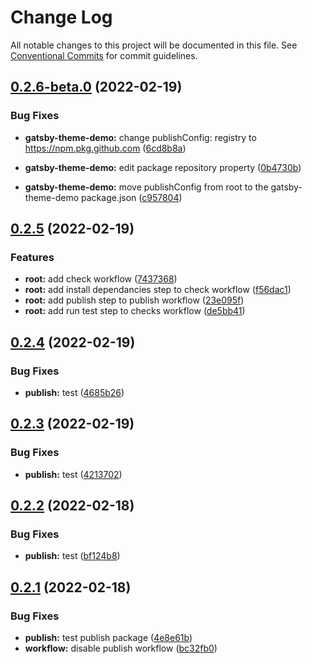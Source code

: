 # Change Log

All notable changes to this project will be documented in this file.
See [Conventional Commits](https://conventionalcommits.org) for commit guidelines.


## [0.2.6-beta.0](https://github.com/smerth/gatsby-theme-template/compare/v0.2.5...v0.2.6-beta.0) (2022-02-19)



### Bug Fixes

* **gatsby-theme-demo:** change publishConfig: registry to https://npm.pkg.github.com ([6cd8b8a](https://github.com/smerth/gatsby-theme-template/commit/6cd8b8a3060ae1ffe21daafbfbe5032612f56435))

* **gatsby-theme-demo:** edit package repository property ([0b4730b](https://github.com/smerth/gatsby-theme-template/commit/0b4730b4093ea61abadcff09bf27fcee12393f55))

* **gatsby-theme-demo:** move publishConfig from root to the gatsby-theme-demo package.json ([c957804](https://github.com/smerth/gatsby-theme-template/commit/c95780415cacbb0b9ce77da7ef46ca860fc36888))





## [0.2.5](https://github.com/smerth/gatsby-theme-template/compare/v0.3.2...v0.2.5) (2022-02-19)


### Features

* **root:** add check workflow ([7437368](https://github.com/smerth/gatsby-theme-template/commit/74373688a3136f51abb0694e37329e673c92ec3e))
* **root:** add install dependancies step to check workflow ([f56dac1](https://github.com/smerth/gatsby-theme-template/commit/f56dac1d19e45c5d5d7e801ff36435f9068713ab))
* **root:** add publish step to publish workflow ([23e095f](https://github.com/smerth/gatsby-theme-template/commit/23e095f2b663545e8ecd2cae7931b5ab0d44c509))
* **root:** add run test step to checks workflow ([de5bb41](https://github.com/smerth/gatsby-theme-template/commit/de5bb41eaa9f87b74dd6bfb5892b327b29158592))





## [0.2.4](https://github.com/smerth/gatsby-theme-template/compare/v0.2.3...v0.2.4) (2022-02-19)


### Bug Fixes

* **publish:** test ([4685b26](https://github.com/smerth/gatsby-theme-template/commit/4685b264971532069ac51225029c60c8da375629))





## [0.2.3](https://github.com/smerth/gatsby-theme-template/compare/v0.2.2...v0.2.3) (2022-02-19)


### Bug Fixes

* **publish:** test ([4213702](https://github.com/smerth/gatsby-theme-template/commit/4213702f9e76f26a866c9dff03082663c427be4d))





## [0.2.2](https://github.com/smerth/gatsby-theme-template/compare/v0.2.1...v0.2.2) (2022-02-18)


### Bug Fixes

* **publish:** test ([bf124b8](https://github.com/smerth/gatsby-theme-template/commit/bf124b8d1c7ee0c5df22547e592df7b4bffec20d))





## [0.2.1](https://github.com/smerth/gatsby-theme-template/compare/v0.3.0...v0.2.1) (2022-02-18)


### Bug Fixes

* **publish:** test publish package ([4e8e61b](https://github.com/smerth/gatsby-theme-template/commit/4e8e61b1e99247c45b841aca0f548ae696a0f389))
* **workflow:** disable publish workflow ([bc32fb0](https://github.com/smerth/gatsby-theme-template/commit/bc32fb02687d016c6d539db82a4e459e8afb1561))
